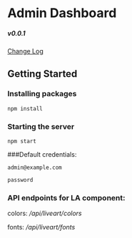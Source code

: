 # Admin Dashboard

##### v0.0.1 

[Change Log](./CHANGELOG.md)


## Getting Started

### Installing packages

```
npm install
```

### Starting the server
```
npm start
```

###Default credentials:
```
admin@example.com

password
```
### API endpoints for LA component:

colors: */api/liveart/colors*

fonts: */api/liveart/fonts*

